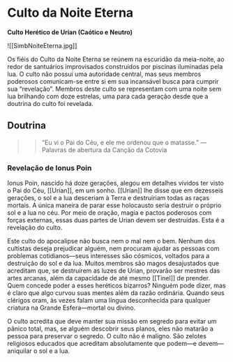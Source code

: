 # Culto da Noite Eterna
**Culto Herético de Urian (Caótico e Neutro)**

![[SimbNoiteEterna.jpg]]

Os fiéis do Culto da Noite Eterna se reúnem na escuridão da meia-noite, ao redor de santuários improvisados construídos por piscinas iluminadas pela lua. O culto não possui uma autoridade central, mas seus membros poderosos comunicam-se entre si em sua incansável busca para cumprir sua “revelação”. Membros deste culto se representam com uma noite sem lua brilhando com doze estrelas, uma para cada geração desde que a doutrina do culto foi revelada.

## Doutrina
>>“Eu vi o Pai do Céu, e ele me ordenou que o matasse.”
— Palavras de abertura da Canção da Cotovia

### Revelação de Ionus Poin

Ionus Poin, nascido há doze gerações, alegou em detalhes vívidos ter visto o Pai do Céu, [[Urian]], em um sonho. [[Urian]] lhe disse que em dezesseis gerações, o sol e a lua desceriam à Terra e destruiriam todas as raças mortais. A única maneira de parar esse holocausto seria destruir o próprio sol e a lua no céu. Por meio de oração, magia e pactos poderosos com forças externas, essas duas partes de Urian devem ser destruídas. Esta é a revelação do culto.

Este culto do apocalipse não busca nem o mal nem o bem. Nenhum dos cultistas deseja prejudicar alguém, nem procuram ajudar as pessoas com problemas cotidianos—seus interesses são cósmicos, voltados para a destruição do sol e da lua. Muitos membros são magos desajustados que acreditam que, se destruírem as luzes de Urian, provarão ser mestres das artes arcanas, além da capacidade de até mesmo [[Tinel]] de prender. Quem concede poder a esses heréticos bizarros? Ninguém pode dizer, mas é claro que algo curvou suas mentes além da razão ordinária. Quando seus clérigos oram, às vezes falam uma língua desconhecida para qualquer criatura na Grande Esfera—mortal ou divino.

O culto acredita que deve manter sua missão em segredo para evitar um pânico total, mas, se alguém descobrir seus planos, eles não matarão a pessoa para preservar o segredo. O culto não é maligno. São zelotes religiosos educados que acreditam absolutamente que podem—e devem—aniquilar o sol e a lua.
